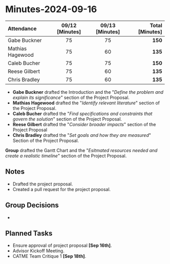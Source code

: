 # Minutes-2024-09-16

| Attendance       | 09/12 [Minutes] | 09/13 [Minutes] |   Total [Minutes]  |
| :----            | :----:          | :----:          |   ----:            |
| Gabe Buckner     | 75              | 75              |   **150**          |
| Mathias Hagewood | 75              | 60              |   **135**          | 
| Caleb Bucher     | 75              | 75              |   **150**          |
| Reese Gilbert    | 75              | 60              |   **135**          |
| Chris Bradley    | 75              | 60              |   **135**          |  

- **Gabe Buckner** drafted the Introduction and the "_Define the problem and explain its significance_" section of the Project Proposal. 
- **Mathias Hagewood** drafted the "_Identify relevant literature_" section of the Project Proposal.
- **Caleb Bucher** drafted the "_Find specifications and constraints that govern the solution_" section of the Project Proposal.
- **Reese Gilbert** drafted the "_Consider broader impacts_" section of the Project Proposal  
- **Chris Bradley** drafted the "_Set goals and how they are measured_" Section of the Project Proposal.  

**Group** drafted the Gantt Chart and the "_Esitmated resources needed and create a realistic timeline_" section of the Project Proposal.  

## Notes 
- Drafted the project proposal.
- Created a pull request for the project proposal.
 

## Group Decisions
- 


## Planned Tasks
- Ensure approval of project proposal **[Sep 16th]**.
- Advisor Kickoff Meeting.
- CATME Team Critique 1 **[Sep 18th]**.

